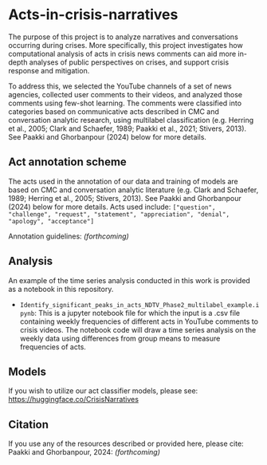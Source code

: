 # Acts-in-crisis-narratives

The purpose of this project is to analyze narratives and conversations occurring during crises.
More specifically, this project investigates how computational analysis of acts in crisis news comments can aid more in-depth analyses of public perspectives on crises, and support crisis response and mitigation.

To address this, we selected the YouTube channels of a set of news agencies, collected user comments to their videos, and analyzed those comments using few-shot learning. The comments were classified into categories based on communicative acts described in CMC and conversation analytic research, using multilabel classification (e.g. Herring et al., 2005; Clark and Schaefer, 1989; Paakki et al., 2021; Stivers, 2013). See Paakki and Ghorbanpour (2024) below for more details. 

## Act annotation scheme

The acts used in the annotation of our data and training of models are based on CMC and conversation analytic literature (e.g. Clark and Schaefer, 1989; Herring et al., 2005; Stivers, 2013). See Paakki and Ghorbanpour (2024) below for more details. Acts used include:  `["question", "challenge", "request", "statement", "appreciation", "denial", "apology", "acceptance"]`

Annotation guidelines: _(forthcoming)_

## Analysis

An example of the time series analysis conducted in this work is provided as a notebook in this repository.
- `Identify_significant_peaks_in_acts_NDTV_Phase2_multilabel_example.ipynb`:
This is a jupyter notebook file for which the input is a .csv file containing weekly frequencies of different acts in YouTube comments to crisis videos. The notebook code will draw a time series analysis on the weekly data using differences from group means to measure frequencies of acts.

## Models

If you wish to utilize our act classifier models, please see: https://huggingface.co/CrisisNarratives

## Citation

If you use any of the resources described or provided here, please cite:
Paakki and Ghorbanpour, 2024: _(forthcoming)_
